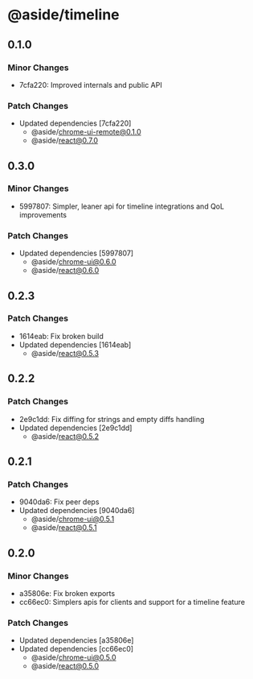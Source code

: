 # @aside/timeline

## 0.1.0

### Minor Changes

- 7cfa220: Improved internals and public API

### Patch Changes

- Updated dependencies [7cfa220]
  - @aside/chrome-ui-remote@0.1.0
  - @aside/react@0.7.0

## 0.3.0

### Minor Changes

- 5997807: Simpler, leaner api for timeline integrations and QoL improvements

### Patch Changes

- Updated dependencies [5997807]
  - @aside/chrome-ui@0.6.0
  - @aside/react@0.6.0

## 0.2.3

### Patch Changes

- 1614eab: Fix broken build
- Updated dependencies [1614eab]
  - @aside/react@0.5.3

## 0.2.2

### Patch Changes

- 2e9c1dd: Fix diffing for strings and empty diffs handling
- Updated dependencies [2e9c1dd]
  - @aside/react@0.5.2

## 0.2.1

### Patch Changes

- 9040da6: Fix peer deps
- Updated dependencies [9040da6]
  - @aside/chrome-ui@0.5.1
  - @aside/react@0.5.1

## 0.2.0

### Minor Changes

- a35806e: Fix broken exports
- cc66ec0: Simplers apis for clients and support for a timeline feature

### Patch Changes

- Updated dependencies [a35806e]
- Updated dependencies [cc66ec0]
  - @aside/chrome-ui@0.5.0
  - @aside/react@0.5.0
